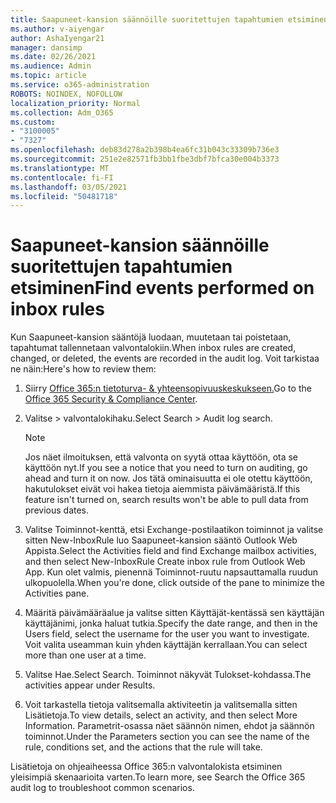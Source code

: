 ```yaml
---
title: Saapuneet-kansion säännöille suoritettujen tapahtumien etsiminen
ms.author: v-aiyengar
author: AshaIyengar21
manager: dansimp
ms.date: 02/26/2021
ms.audience: Admin
ms.topic: article
ms.service: o365-administration
ROBOTS: NOINDEX, NOFOLLOW
localization_priority: Normal
ms.collection: Adm_O365
ms.custom:
- "3100005"
- "7327"
ms.openlocfilehash: deb83d278a2b398b4ea6fc31b043c33309b736e3
ms.sourcegitcommit: 251e2e82571fb3bb1fbe3dbf7bfca30e004b3373
ms.translationtype: MT
ms.contentlocale: fi-FI
ms.lasthandoff: 03/05/2021
ms.locfileid: "50481718"
---
```

# <a name="find-events-performed-on-inbox-rules"></a><span data-ttu-id="c3741-102">Saapuneet-kansion säännöille suoritettujen tapahtumien etsiminen</span><span class="sxs-lookup"><span data-stu-id="c3741-102">Find events performed on inbox rules</span></span>

<span data-ttu-id="c3741-103">Kun Saapuneet-kansion sääntöjä luodaan, muutetaan tai poistetaan, tapahtumat tallennetaan valvontalokiin.</span><span class="sxs-lookup"><span data-stu-id="c3741-103">When inbox rules are created, changed, or deleted, the events are recorded in the audit log.</span></span> <span data-ttu-id="c3741-104">Voit tarkistaa ne näin:</span><span class="sxs-lookup"><span data-stu-id="c3741-104">Here's how to review them:</span></span>

1. <span data-ttu-id="c3741-105">Siirry [Office 365:n tietoturva- & yhteensopivuuskeskukseen.](https://go.microsoft.com/fwlink/p/?linkid=2077143)</span><span class="sxs-lookup"><span data-stu-id="c3741-105">Go to the [Office 365 Security & Compliance Center](https://go.microsoft.com/fwlink/p/?linkid=2077143).</span></span>
1. <span data-ttu-id="c3741-106">Valitse > valvontalokihaku.</span><span class="sxs-lookup"><span data-stu-id="c3741-106">Select Search > Audit log search.</span></span>

    > [!NOTE]
    > <span data-ttu-id="c3741-107">Jos näet ilmoituksen, että valvonta on syytä ottaa käyttöön, ota se käyttöön nyt.</span><span class="sxs-lookup"><span data-stu-id="c3741-107">If you see a notice that you need to turn on auditing, go ahead and turn it on now.</span></span> <span data-ttu-id="c3741-108">Jos tätä ominaisuutta ei ole otettu käyttöön, hakutulokset eivät voi hakea tietoja aiemmista päivämääristä.</span><span class="sxs-lookup"><span data-stu-id="c3741-108">If this feature isn't turned on, search results won't be able to pull data from previous dates.</span></span>
1. <span data-ttu-id="c3741-109">Valitse Toiminnot-kenttä, etsi Exchange-postilaatikon toiminnot ja valitse sitten New-InboxRule luo Saapuneet-kansion sääntö Outlook Web Appista.</span><span class="sxs-lookup"><span data-stu-id="c3741-109">Select the Activities field and find Exchange mailbox activities, and then select New-InboxRule Create inbox rule from Outlook Web App.</span></span> <span data-ttu-id="c3741-110">Kun olet valmis, pienennä Toiminnot-ruutu napsauttamalla ruudun ulkopuolella.</span><span class="sxs-lookup"><span data-stu-id="c3741-110">When you're done, click outside of the pane to minimize the Activities pane.</span></span>
1. <span data-ttu-id="c3741-111">Määritä päivämääräalue ja valitse sitten Käyttäjät-kentässä sen käyttäjän käyttäjänimi, jonka haluat tutkia.</span><span class="sxs-lookup"><span data-stu-id="c3741-111">Specify the date range, and then in the Users field, select the username for the user you want to investigate.</span></span> <span data-ttu-id="c3741-112">Voit valita useamman kuin yhden käyttäjän kerrallaan.</span><span class="sxs-lookup"><span data-stu-id="c3741-112">You can select more than one user at a time.</span></span>
1. <span data-ttu-id="c3741-113">Valitse Hae.</span><span class="sxs-lookup"><span data-stu-id="c3741-113">Select Search.</span></span> <span data-ttu-id="c3741-114">Toiminnot näkyvät Tulokset-kohdassa.</span><span class="sxs-lookup"><span data-stu-id="c3741-114">The activities appear under Results.</span></span>
1. <span data-ttu-id="c3741-115">Voit tarkastella tietoja valitsemalla aktiviteetin ja valitsemalla sitten Lisätietoja.</span><span class="sxs-lookup"><span data-stu-id="c3741-115">To view details, select an activity, and then select More Information.</span></span> <span data-ttu-id="c3741-116">Parametrit-osassa näet säännön nimen, ehdot ja säännön toiminnot.</span><span class="sxs-lookup"><span data-stu-id="c3741-116">Under the Parameters section you can see the name of the rule, conditions set, and the actions that the rule will take.</span></span>

<span data-ttu-id="c3741-117">Lisätietoja on ohjeaiheessa Office 365:n valvontalokista etsiminen yleisimpiä skenaarioita varten.</span><span class="sxs-lookup"><span data-stu-id="c3741-117">To learn more, see Search the Office 365 audit log to troubleshoot common scenarios.</span></span>